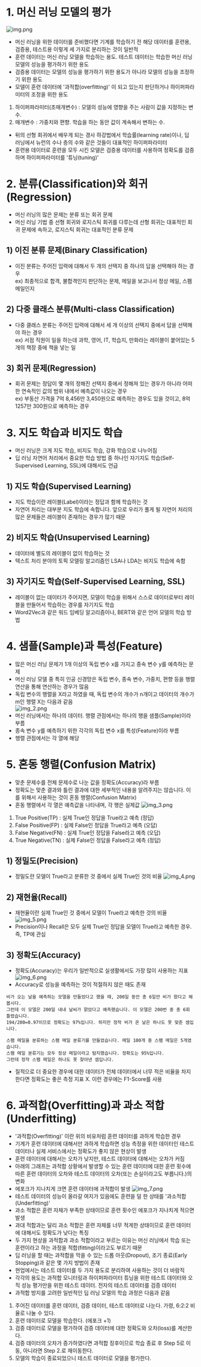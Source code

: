 # 1. 머신 러닝 모델의 평가
![img.png](img.png)
- 머신 러닝을 위한 데이터를 준비했다면 기계를 학습하기 전 해당 데이터를 훈련용, 검증용, 테스트용 이렇게 세 가지로 분리하는 것이 일반적
- 훈련 데이터는 머신 러닝 모델을 학습하는 용도. 테스트 데이터는 학습한 머신 러닝 모델의 성능을 평가하기 위한 용도
- 검증용 데이터는 모델의 성능을 평가하기 위한 용도가 아니라 모델의 성능을 조정하기 위한 용도
- 모델이 훈련 데이터에 '과적합(overfitting)' 이 되고 있는지 판단하거나 하이퍼파라미터의 조정을 위한 용도
1. 하이퍼파라미터(초매개변수) : 모델의 성능에 영향을 주는 사람이 값을 지정하는 변수.
2. 매개변수 : 가중치와 편향. 학습을 하는 동안 값이 계속해서 변하는 수.
- 뒤의 선형 회귀에서 배우게 되는 경사 하강법에서 학습률(learning rate)이나, 딥 러닝에서 뉴런의 수나 층의 수와 같은 것들이 대표적인 하이퍼파라미터
- 훈련용 데이터로 훈련을 모두 시킨 모델은 검증용 데이터를 사용하여 정확도를 검증하며 하이퍼파라미터를 '튜닝(tuning)'
# 2. 분류(Classification)와 회귀(Regression)
- 머신 러닝의 많은 문제는 분류 또는 회귀 문제
- 머신 러닝 기법 중 선형 회귀와 로지스틱 회귀를 다루는데 선형 회귀는 대표적인 회귀 문제에 속하고, 로지스틱 회귀는 대표적인 분류 문제
## 1) 이진 분류 문제(Binary Classification)
- 이진 분류는 주어진 입력에 대해서 두 개의 선택지 중 하나의 답을 선택해야 하는 경우   
ex) 최종적으로 합격, 불합격인지 판단하는 문제, 메일을 보고나서 정상 메일, 스팸 메일인지
## 2) 다중 클래스 분류(Multi-class Classification)
- 다중 클래스 분류는 주어진 입력에 대해서 세 개 이상의 선택지 중에서 답을 선택해야 하는 경우   
ex) 서점 직원이 일을 하는데 과학, 영어, IT, 학습지, 만화라는 레이블이 붙어있는 5개의 책장 중에 책을 넣는 일
## 3) 회귀 문제(Regression)
- 회귀 문제는 정답이 몇 개의 정해진 선택지 중에서 정해져 있는 경우가 아니라 어떠한 연속적인 값의 범위 내에서 예측값이 나오는 경우   
ex) 부동산 가격을 7억 8,456만 3,450원으로 예측하는 경우도 있을 것이고, 8억 1257만 300원으로 예측하는 경우
# 3. 지도 학습과 비지도 학습
- 머신 러닝은 크게 지도 학습, 비지도 학습, 강화 학습으로 나누어짐
- 딥 러닝 자연어 처리에서 중요한 학습 방법 중 하나인 자기지도 학습(Self-Supervised Learning, SSL)에 대해서도 언급
## 1) 지도 학습(Supervised Learning)
- 지도 학습이란 레이블(Label)이라는 정답과 함께 학습하는 것
- 자연어 처리는 대부분 지도 학습에 속합니다. 앞으로 우리가 풀게 될 자연어 처리의 많은 문제들은 레이블이 존재하는 경우가 많기 때문
## 2) 비지도 학습(Unsupervised Learning)
- 데이터에 별도의 레이블이 없이 학습하는 것
- 텍스트 처리 분야의 토픽 모델링 알고리즘인 LSA나 LDA는 비지도 학습에 속함
## 3) 자기지도 학습(Self-Supervised Learning, SSL)
- 레이블이 없는 데이터가 주어지면, 모델이 학습을 위해서 스스로 데이터로부터 레이블을 만들어서 학습하는 경우를 자기지도 학습
- Word2Vec과 같은 워드 임베딩 알고리즘이나, BERT와 같은 언어 모델의 학습 방법
# 4. 샘플(Sample)과 특성(Feature)
- 많은 머신 러닝 문제가 1개 이상의 독립 변수 x를 가지고 종속 변수 y를 예측하는 문제
- 머신 러닝 모델 중 특히 인공 신경망은 독립 변수, 종속 변수, 가중치, 편향 등을 행렬 연산을 통해 연산하는 경우가 많음
- 독립 변수의 행렬을 X라고 하였을 때, 독립 변수의 개수가 n개이고 데이터의 개수가 m인 행렬 X는 다음과 같음   
![img_2.png](img_2.png)   
- 머신 러닝에서는 하나의 데이터. 행렬 관점에서는 하나의 행을 샘플(Sample)이라 부름
- 종속 변수 y를 예측하기 위한 각각의 독립 변수 x를 특성(Feature)이라 부름
- 행렬 관점에서는 각 열에 해당
# 5. 혼동 행렬(Confusion Matrix)
- 맞춘 문제수를 전체 문제수로 나눈 값을 정확도(Accuracy)라 부름
- 정확도는 맞춘 결과와 틀린 결과에 대한 세부적인 내용을 알려주지는 않습니다. 이를 위해서 사용하는 것이 혼동 행렬(Confusion Matrix)
- 혼동 행렬에서 각 열은 예측값을 나타내며, 각 행은 실제값
![img_3.png](img_3.png)
1. True Positive(TP) : 실제 True인 정답을 True라고 예측 (정답)
2. False Positive(FP) : 실제 False인 정답을 True라고 예측 (오답)
3. False Negative(FN) : 실제 True인 정답을 False라고 예측 (오답)
4. True Negative(TN) : 실제 False인 정답을 False라고 예측 (정답)
## 1) 정밀도(Precision)
- 정밀도란 모델이 True라고 분류한 것 중에서 실제 True인 것의 비율
![img_4.png](img_4.png)
## 2) 재현율(Recall)
- 재현율이란 실제 True인 것 중에서 모델이 True라고 예측한 것의 비율
![img_5.png](img_5.png)
- Precision이나 Recall은 모두 실제 True인 정답을 모델이 True라고 예측한 경우. 즉, TP에 관심
## 3) 정확도(Accuracy)
- 정확도(Accuracy)는 우리가 일반적으로 실생활에서도 가장 많이 사용하는 지표
![img_6.png](img_6.png)
- Accuracy로 성능을 예측하는 것이 적절하지 않은 때도 존재
```
비가 오는 날을 예측하는 모델을 만들었다고 했을 때, 200일 동안 총 6일만 비가 왔다고 해봅시다.
그런데 이 모델은 200일 내내 날씨가 맑았다고 예측했습니다. 이 모델은 200번 중 총 6회 틀렸습니다.
194/200=0.97이므로 정확도는 97%입니다. 하지만 정작 비가 온 날은 하나도 못 맞춘 셈입니다.
```
```
스팸 메일을 분류하는 스팸 메일 분류기를 만들었습니다. 메일 100개 중 스팸 메일은 5개였습니다.
스팸 메일 분류기는 모두 정상 메일이라고 탐지했습니다. 정확도는 95%입니다.
그런데 정작 스팸 메일은 하나도 못 찾아낸 셈입니다.
```
- 질적으로 더 중요한 경우에 대한 데이터가 전체 데이터에서 너무 적은 비율을 차지한다면 정확도는 좋은 측정 지표 X. 이런 경우에는 F1-Score를 사용
# 6. 과적합(Overfitting)과 과소 적합(Underfitting)
- '과적합(Overfitting)' 이란 위의 비유처럼 훈련 데이터를 과하게 학습한 경우
- 기계가 훈련 데이터에 대해서만 과하게 학습하면 성능 측정을 위한 데이터인 테스트 데이터나 실제 서비스에서는 정확도가 좋지 않은 현상이 발생
- 훈련 데이터에 대해서는 오차가 낮지만, 테스트 데이터에 대해서는 오차가 커짐
- 아래의 그래프는 과적합 상황에서 발생할 수 있는 훈련 데이터에 대한 훈련 횟수에 따른 훈련 데이터의 오차와 테스트 데이터의 오차(또는 손실이라고도 부릅니다.)의 변화
- 에포크가 지나치게 크면 훈련 데이터에 과적합이 발생
![img_7.png](img_7.png)
- 테스트 데이터의 성능이 올라갈 여지가 있음에도 훈련을 덜 한 상태를 '과소적합(Underfitting)'
- 과소 적합은 훈련 자체가 부족한 상태이므로 훈련 횟수인 에포크가 지나치게 적으면 발생
- 과대 적합과는 달리 과소 적합은 훈련 자체를 너무 적게한 상태이므로 훈련 데이터에 대해서도 정확도가 낮다는 특징
- 두 가지 현상을 과적합과 과소 적합이라고 부르는 이유는 머신 러닝에서 학습 또는 훈련이라고 하는 과정을 적합(fitting)이라고도 부르기 때문
- 딥 러닝을 할 때는 과적합을 막을 수 있는 드롭 아웃(Dropout), 조기 종료(Early Stopping)과 같은 몇 가지 방법이 존재
- 현업에서는 테스트 데이터를 두 가지 용도로 분리하여 사용하는 것이 더 바람직
- 각각의 용도는 과적합 모니터링과 하이퍼파라미터 튜닝을 위한 테스트 데이터와 오직 성능 평가만을 위한 테스트 데이터. 전자의 테스트 데이터를 검증 데이터
- 과적합 방지를 고려한 일반적인 딥 러닝 모델의 학습 과정은 다음과 같음
1. 주어진 데이터를 훈련 데이터, 검증 데이터, 테스트 데이터로 나눈다. 가령, 6:2:2 비율로 나눌 수 있다.
2. 훈련 데이터로 모델을 학습한다. (에포크 +1)
3. 검증 데이터로 모델을 평가하여 검증 데이터에 대한 정확도와 오차(loss)를 계산한다.
4. 검증 데이터의 오차가 증가하였다면 과적합 징후이므로 학습 종료 후 Step 5로 이동, 아니라면 Step 2.로 재이동한다.
5. 모델의 학습이 종료되었으니 테스트 데이터로 모델을 평가한다.